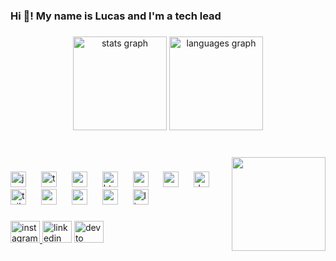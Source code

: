 <h3 align="left">Hi 👋! My name is Lucas and I'm a tech lead</h3>

###

<div align="center">
  <img src="https://github-readme-stats.vercel.app/api?username=lbsena10&hide_title=false&hide_rank=false&show_icons=true&include_all_commits=true&count_private=true&disable_animations=false&theme=dracula&locale=en&hide_border=false" height="150" alt="stats graph"  />
  <img src="https://github-readme-stats.vercel.app/api/top-langs?username=lbsena10&locale=en&hide_title=false&layout=compact&card_width=320&langs_count=5&theme=dracula&hide_border=false" height="150" alt="languages graph"  />
</div>

###

<br clear="both">

<img align="right" height="150" src="https://i.giphy.com/media/v1.Y2lkPTc5MGI3NjExdzJ1eW9lc2pjcnZib2NyNW5nc2JsdDM5dHUzM3cyemFucmVocDhrZiZlcD12MV9pbnRlcm5hbF9naWZfYnlfaWQmY3Q9Zw/UbGbmOiBIT3lFKz25e/giphy.gif"  />

###

<div align="left">
  <img src="https://skillicons.dev/icons?i=js" height="25" alt="javascript logo"  />
  <img width="16" />
  <img src="https://skillicons.dev/icons?i=ts" height="25" alt="typescript logo"  />
  <img width="16" />
  <img src="https://cdn.simpleicons.org/react/61DAFB" height="25" alt="react logo"  />
  <img width="16" />
  <img src="https://cdn.simpleicons.org/html5/E34F26" height="25" alt="html5 logo"  />
  <img width="16" />
  <img src="https://cdn.simpleicons.org/css3/1572B6" height="25" alt="css3 logo"  />
  <img width="16" />
  <img src="https://cdn.simpleicons.org/nodedotjs/339933" height="25" alt="nodejs logo"  />
  <img width="16" />
  <img src="https://cdn.jsdelivr.net/gh/devicons/devicon/icons/docker/docker-original.svg" height="25" alt="docker logo"  />
  <img width="16" />
  <img src="https://skillicons.dev/icons?i=tailwind" height="25" alt="tailwindcss logo"  />
  <img width="16" />
  <img src="https://cdn.simpleicons.org/mongodb/47A248" height="25" alt="mongodb logo"  />
  <img width="16" />
  <img src="https://skillicons.dev/icons?i=mysql" height="25" alt="mysql logo"  />
  <img width="16" />
  <img src="https://cdn.jsdelivr.net/gh/devicons/devicon/icons/postgresql/postgresql-original.svg" height="25" alt="postgresql logo"  />
  <img width="16" />
  <img src="https://skillicons.dev/icons?i=linux" height="25" alt="linux logo"  />
</div>

###

<div align="left">
  <a href="https://www.instagram.com/lucas_bsena/" target="_blank">
    <img src="https://raw.githubusercontent.com/maurodesouza/profile-readme-generator/master/src/assets/icons/social/instagram/default.svg" width="47" height="35" alt="instagram logo"  />
  </a>
  <img src="https://raw.githubusercontent.com/maurodesouza/profile-readme-generator/master/src/assets/icons/social/linkedin/default.svg" width="47" height="35" alt="linkedin logo"  />
  <a href="https://dev.to/luscasena" target="_blank">
    <img src="https://raw.githubusercontent.com/maurodesouza/profile-readme-generator/master/src/assets/icons/social/devto/default.svg" width="47" height="35" alt="devto logo"  />
  </a>
</div>

###
